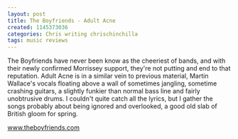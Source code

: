 ```yaml
---
layout: post
title: The Boyfriends - Adult Acne
created: 1145373036
categories: Chris writing chrischinchilla
tags: music reviews
---
```


The Boyfriends have never been know as the cheeriest of bands, and with their newly confirmed Morrissey support, they're not putting and end to that reputation. Adult Acne is in a similar vein to previous material, Martin Wallace's vocals floating above a wall of sometimes jangling, sometime crashing guitars, a slightly funkier than normal bass line and fairly unobtrusive drums. I couldn't quite catch all the lyrics, but I gather the songs probably about being ignored and overlooked, a good old slab of British gloom for spring.

<a href='http://www.theboyfriends.com' target='_blank'>www.theboyfriends.com</a>
